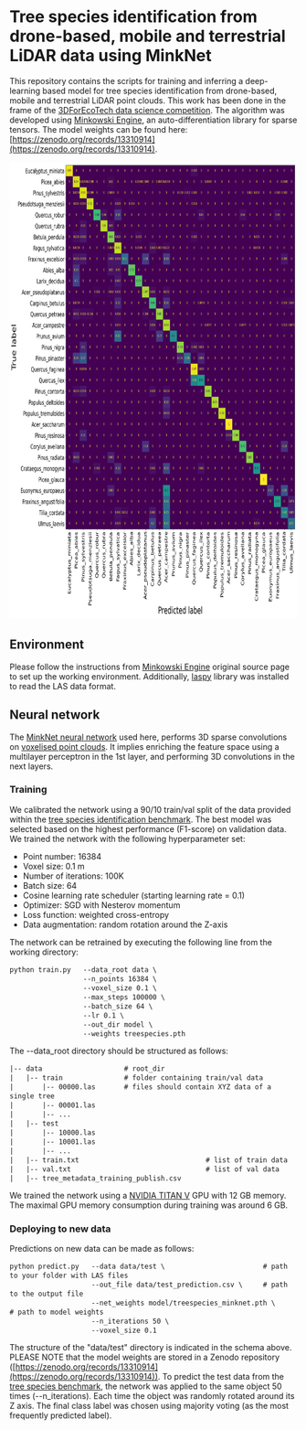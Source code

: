 # Tree species identification from drone-based, mobile and terrestrial LiDAR data using MinkNet

This repository contains the scripts for training and inferring a deep-learning 
based model for tree species identification from drone-based, mobile and terrestrial LiDAR point clouds. This work has been done 
in the frame of the [3DForEcoTech data science competition](https://github.com/stefp/Tr3D_species).
The algorithm was developed using [Minkowski Engine](https://github.com/NVIDIA/MinkowskiEngine), 
an auto-differentiation library for sparse tensors. The model weights can be found here: 
[https://zenodo.org/records/13310914](https://zenodo.org/records/13310914). 

<p align="left"><img width="800" height="800" src="val_CM.png"></p>


## Environment

Please follow the instructions from 
[Minkowski Engine](https://github.com/NVIDIA/MinkowskiEngine) original source page to set up the working environment. 
Additionally, [laspy](https://laspy.readthedocs.io/en/latest/index.html) library 
was installed to read the LAS data format. 

## Neural network

The [MinkNet neural network](https://github.com/nrehush/minknet-tree-species/blob/main/minkowskifcnn.py) 
used here, performs 3D sparse convolutions on 
[voxelised point clouds](https://github.com/nrehush/minknet-tree-species/blob/main/tree_00069.png). It implies enriching 
the feature space using a multilayer perceptron in the 1st layer, 
and performing 3D convolutions in the next layers.

### Training

We calibrated the network using a 90/10 train/val split of the data provided 
within the [tree species identification benchmark](https://github.com/stefp/Tr3D_species). 
The best model was selected based on the highest performance (F1-score) on validation data. 
We trained the network with the following hyperparameter set:

- Point number: 16384
- Voxel size: 0.1 m
- Number of iterations: 100K
- Batch size: 64
- Cosine learning rate scheduler (starting learning rate = 0.1)
- Optimizer: SGD with Nesterov momentum 
- Loss function: weighted cross-entropy
- Data augmentation: random rotation around the Z-axis

The network can be retrained by executing the following line from the working directory:
```
python train.py   --data_root data \
                  --n_points 16384 \
                  --voxel_size 0.1 \
                  --max_steps 100000 \
                  --batch_size 64 \ 
                  --lr 0.1 \
                  --out_dir model \
                  --weights treespecies.pth 
```

The --data_root directory should be structured as follows: 
```
|-- data                    # root_dir
|   |-- train               # folder containing train/val data
|       |-- 00000.las       # files should contain XYZ data of a single tree
|       |-- 00001.las 
|       |-- ...
|   |-- test                
|       |-- 10000.las 
|       |-- 10001.las 
|       |-- ...
|   |-- train.txt                               # list of train data
|   |-- val.txt                                 # list of val data
|   |-- tree_metadata_training_publish.csv        
```

We trained the network using a [NVIDIA TITAN V](https://www.nvidia.com/en-us/titan/titan-v/) 
GPU with 12 GB memory. The maximal GPU memory consumption during training was around 6 GB.  

### Deploying to new data 

Predictions on new data can be made as follows: 
```
python predict.py   --data data/test \                        # path to your folder with LAS files
                    --out_file data/test_prediction.csv \     # path to the output file
                    --net_weights model/treespecies_minknet.pth \     # path to model weights
                    --n_iterations 50 \ 
                    --voxel_size 0.1 
```
The structure of the "data/test" directory is indicated in the schema above. PLEASE NOTE that the 
model weights are stored in a Zenodo repository ([https://zenodo.org/records/13310914](https://zenodo.org/records/13310914)). 
To predict the test data from the [tree species benchmark](https://github.com/stefp/Tr3D_species), the network was applied to the same object 50 times (--n_iterations). Each time 
the object was randomly rotated around its Z axis. The final class label was chosen 
using majority voting (as the most frequently predicted label).



